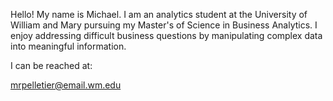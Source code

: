 Hello! My name is Michael. I am an analytics student at the University of William and Mary pursuing my Master's of Science in Business Analytics. I enjoy addressing difficult business questions by manipulating complex data into meaningful information.

I can be reached at:

mrpelletier@email.wm.edu

